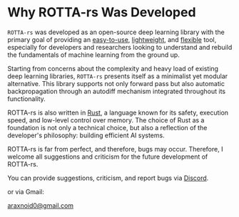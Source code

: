 # Why ROTTA-rs Was Developed

`ROTTA-rs` was developed as an open-source deep learning library with the primary goal of providing an <u>easy-to-use</u>, <u>lightweight</u>, and <u>flexible</u> tool, especially for developers and researchers looking to understand and rebuild the fundamentals of machine learning from the ground up.

Starting from concerns about the complexity and heavy load of existing deep learning libraries, `ROTTA-rs` presents itself as a minimalist yet modular alternative. This library supports not only forward pass but also automatic backpropagation through an autodiff mechanism integrated throughout its functionality.

ROTTA-rs is also written in [Rust](https://www.rust-lang.org/), a language known for its safety, execution speed, and low-level control over memory. The choice of Rust as a foundation is not only a technical choice, but also a reflection of the developer's philosophy: building efficient AI systems.

ROTTA-rs is far from perfect, and therefore, bugs may occur. Therefore, I welcome all suggestions and criticism for the future development of ROTTA-rs.

You can provide suggestions, criticism, and report bugs via [Discord](https://discord.gg/cgB7jst7mS).

or via Gmail:

araxnoid0@gmail.com